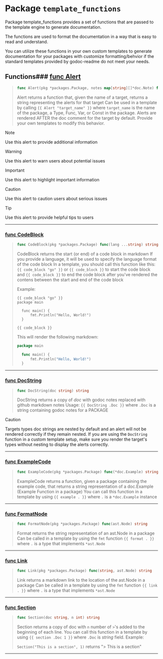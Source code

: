 
# Package `template_functions`
<!-- THIS FILE IS GENERATED. DO NOT EDIT! -->
Package template_functions provides a set of functions that are passed to the template engine to generate documentation.

The functions are used to format the documentation in a way that is easy to read and understand.

You can utilize these functions in your own custom templates to generate documentation for your packages with customize formatting/behvior if the standard templates provided by godoc-readme do not meet your needs.





## Functions### [func Alert](./alert.go#L25-L25)

>```go
>func Alert(pkg *packages.Package, notes map[string][]*doc.Note) func(string) string
>```
>
>Alert returns a function that, given the name of a target, returns a string representing the alerts for that target
>Can be used in a template by calling `{{ Alert "target_name" }}` where `target_name` is the name of the package, a Type, Func, Var, or Const in the package.
>Alerts are rendered AFTER the doc comment for the target by default. Provide your own templates to modify this behavior.
>

>[!NOTE]
>Use this alert to provide additional information

>[!WARNING]
>Use this alert to warn users about potential issues

>[!IMPORTANT]
>Use this alert to highlight important information

>[!CAUTION]
>Use this alert to caution users about serious issues

>[!TIP]
>Use this alert to provide helpful tips to users



---
### [func CodeBlock](./code.go#L38-L38)

>```go
>func CodeBlock(pkg *packages.Package) func(lang ...string) string
>```
>
>CodeBlock returns the start (or end) of a code block in markdown
>If you provide a language, it will be used to specify the language format of the code block
>In a template, you should call this function like this: `{{ code_block "go" }}` or `{{ code_block }}` to start the code block
>and `{{ code_block }}` to end the code block after you've rendered the contens between the start and end of the code block
>
>Example:
>
>```tmpl
>{{ code_block "go" }}
>package main
>
>	func main() {
>		fmt.Println("Hello, World!")
>	}
>
>{{ code_block }}
>```
>This will render the following markdown:
>
>```go
>package main
>
>	func main() {
>		fmt.Println("Hello, World!")
>	}
>
>```
>



---
### [func DocString](./alert.go#L73-L73)

>```go
>func DocString(doc string) string
>```
>
>DocString returns a copy of *doc* with godoc notes replaced with github markdown notes
>Usage: `{{ DocString .Doc }}` where `.Doc` is a string containing godoc notes for a PACKAGE
>

>[!CAUTION]
>Targets types doc strings are nested by default and an alert will not be rendered correctly if they remain nested. If you are using the `DocString` function in a custom template setup, make sure you render the target's types without nesting to display the alerts correctly.



---
### [func ExampleCode](./example.go#L15-L15)

>```go
>func ExampleCode(pkg *packages.Package) func(*doc.Example) string
>```
>
>ExampleCode returns a function, given a package containing the example code, that returns a string representation of a doc.Example (Example Function in a package)
>You can call this function in a template by using `{{ example . }}` where `.` is a `*doc.Example` instance
>



---
### [func FormatNode](./format.go#L13-L13)

>```go
>func FormatNode(pkg *packages.Package) func(ast.Node) string
>```
>
>Format returns the string representation of an ast.Node in a package
>Can be called in a template by using the `fmt` function `{{ format . }}` where `.` is a type that implements `*ast.Node`
>



---
### [func Link](./link.go#L14-L14)

>```go
>func Link(pkg *packages.Package) func(string, ast.Node) string
>```
>
>Link returns a markdown link to the  location of the ast.Node in a package
>Can be called in a template by using the `fmt` function `{{ link . }}` where `.` is a type that implements `*ast.Node`
>



---
### [func Section](./section.go#L10-L10)

>```go
>func Section(doc string, n int) string
>```
>
>Section returns a copy of doc with `n` number of `>`'s added to the beginning of each line.
>You can call this function in a template by using `{{ section .Doc 1 }}` where `.Doc` is *string* field.
>Example:
>
>	`Section("This is a section", 1)` returns "> This is a section"
>



---








